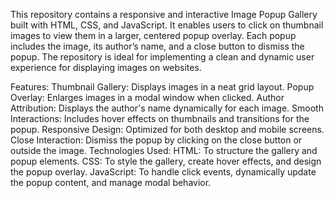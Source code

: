 This repository contains a responsive and interactive Image Popup Gallery built with HTML, CSS, and JavaScript. It enables users to click on thumbnail images to view them in a larger, centered popup overlay. Each popup includes the image, its author’s name, and a close button to dismiss the popup. The repository is ideal for implementing a clean and dynamic user experience for displaying images on websites.

Features:
Thumbnail Gallery: Displays images in a neat grid layout.
Popup Overlay: Enlarges images in a modal window when clicked.
Author Attribution: Displays the author's name dynamically for each image.
Smooth Interactions: Includes hover effects on thumbnails and transitions for the popup.
Responsive Design: Optimized for both desktop and mobile screens.
Close Interaction: Dismiss the popup by clicking on the close button or outside the image.
Technologies Used:
HTML: To structure the gallery and popup elements.
CSS: To style the gallery, create hover effects, and design the popup overlay.
JavaScript: To handle click events, dynamically update the popup content, and manage modal behavior.
